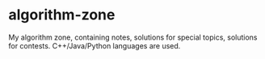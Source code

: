 # algorithm-zone
My algorithm zone, containing notes, solutions for special topics, solutions for contests. C++/Java/Python languages are used. 
